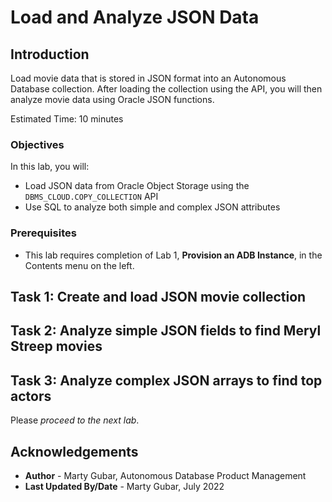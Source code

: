 # Load and Analyze JSON Data

## Introduction

Load movie data that is stored in JSON format into an Autonomous Database collection. After loading the collection using the API, you will then analyze movie data using Oracle JSON functions.

Estimated Time: 10 minutes

### Objectives

In this lab, you will:
* Load JSON data from Oracle Object Storage using the `DBMS_CLOUD.COPY_COLLECTION` API
* Use SQL to analyze both simple and complex JSON attributes


### Prerequisites

- This lab requires completion of Lab 1, **Provision an ADB Instance**, in the Contents menu on the left.

## Task 1: Create and load JSON movie collection
[](include:adb-create-load-json-collection.md)

## Task 2: Analyze simple JSON fields to find Meryl Streep movies
[](include:adb-query-json-simple.md)

## Task 3: Analyze complex JSON arrays to find top actors
[](include:adb-query-json-arrays.md)

Please *proceed to the next lab*.

## Acknowledgements

* **Author** - Marty Gubar, Autonomous Database Product Management
* **Last Updated By/Date** - Marty Gubar, July 2022
